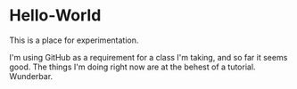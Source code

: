 # Hello-World
This is a place for experimentation.

I'm using GitHub as a requirement for a class I'm taking, and so far it seems good.
The things I'm doing right now are at the behest of a tutorial.  Wunderbar.
